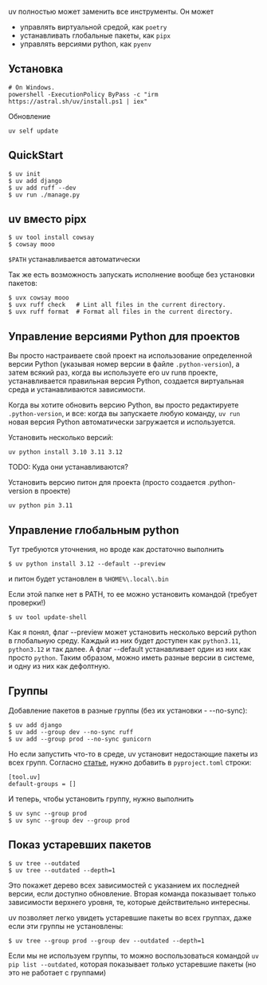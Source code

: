 uv полностью может заменить все инструменты. Он может

- управлять виртуальной средой, как `poetry`
- устанавливать глобальные пакеты, как `pipx`
- управлять версиями python, как `pyenv`

Установка
----------------

    # On Windows.
    powershell -ExecutionPolicy ByPass -c "irm https://astral.sh/uv/install.ps1 | iex"

Обновление

    uv self update


QuickStart
-----------------
    
    $ uv init
    $ uv add django
    $ uv add ruff --dev
    $ uv run ./manage.py

uv вместо pipx
-------------------

    $ uv tool install cowsay
    $ cowsay mooo

`$PATH` устанавливается автоматически

Так же есть возможность запускать исполнение вообще без установки пакетов:

    $ uvx cowsay mooo
    $ uvx ruff check   # Lint all files in the current directory.
    $ uvx ruff format  # Format all files in the current directory.

Управление версиями Python для проектов
-----------------

Вы просто настраиваете свой проект на использование определенной версии Python (указывая номер версии в файле `.python-version`), а затем всякий раз, когда вы используете его uv runв проекте, устанавливается правильная версия Python, создается виртуальная среда и устанавливаются зависимости. 

Когда вы хотите обновить версию Python, вы просто редактируете `.python-version`, и все: когда вы запускаете любую команду, `uv run` новая версия Python автоматически загружается и используется.

Установить несколько версий:

    uv python install 3.10 3.11 3.12

TODO: Куда они устанавливаются?

Установить версию питон для проекта (просто создается .python-version в проекте)

    uv python pin 3.11

Управление глобальным python
----------------------------------

Тут требуются уточнения, но вроде как достаточно выполнить

    $ uv python install 3.12 --default --preview

и питон будет установлен в `%HOME%\.local\.bin`

Если этой папке нет в PATH, то ее можно установить командой (требует проверки!)

    $ uv tool update-shell

Как я понял, флаг --preview может установить несколько версий python в глобальную среду. Каждый из них будет доступен как `python3.11`, `python3.12` и так далее.
А флаг --default устанавливает один из них как просто `python`. Таким образом, можно иметь разные версии в системе, и одну из них как дефолтную.

Группы
------------------

Добавление пакетов в разные группы (без их установки - --no-sync):

    $ uv add django
    $ uv add --group dev --no-sync ruff
    $ uv add --group prod --no-sync gunicorn

Но если запустить что-то в среде, uv установит недостающие пакеты из всех групп. Согласно [статье](https://www.loopwerk.io/articles/2024/python-uv-revisited/), нужно добавить в `pyproject.toml` строки:

    [tool.uv]
    default-groups = []

И теперь, чтобы установить группу, нужно выполнить

    $ uv sync --group prod
    $ uv sync --group dev --group prod

Показ устаревших пакетов
-------------------------

    $ uv tree --outdated
    $ uv tree --outdated --depth=1

Это покажет дерево всех зависимостей с указанием их последней версии, если доступно обновление. Вторая команда показывает только зависимости верхнего уровня, те, которые действительно интересны.

uv позволяет легко увидеть устаревшие пакеты во всех группах, даже если эти группы не установлены:

    $ uv tree --group prod --group dev --outdated --depth=1

Если мы не используем группы, то можно воспользоваться командой `uv pip list --outdated`, которая показывает *только* устаревшие пакеты (но это не работает с группами)

